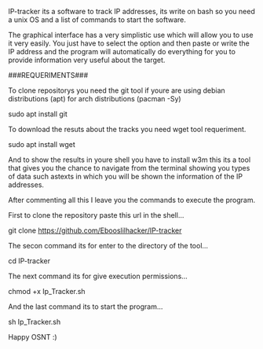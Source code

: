 IP-tracker its a software to track IP addresses, its write on bash so you need a unix OS and a list of commands to start the software.

The graphical interface has a very simplistic use which will allow you to use it very easily. You just have to select the option and then paste or write the IP address and the program will automatically do everything for you to provide information very useful about the target.

###REQUERIMENTS###

To clone repositorys you need the git tool if youre are using debian distributions (apt) for arch distributions (pacman -Sy)


sudo apt install git 

To download the resuts about the tracks you need wget tool requeriment.

sudo apt install wget

And to show the results in youre shell you have to install w3m this its a tool that gives you the chance to navigate from the terminal showing you 
types of data such astexts in which you will be shown the information of the IP addresses.

After commenting all this I leave you the commands to execute the program.

First to clone the repository paste this url in the shell...

git clone https://github.com/Ebooslilhacker/IP-tracker

The secon command its for enter to the directory of the tool...

cd IP-tracker

The next command its for give execution permissions...

chmod +x Ip_Tracker.sh

And the last command its to start the program...

sh Ip_Tracker.sh




Happy OSNT :)
